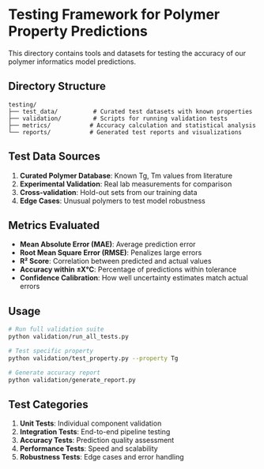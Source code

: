 # Testing Framework for Polymer Property Predictions

This directory contains tools and datasets for testing the accuracy of our polymer informatics model predictions.

## Directory Structure

```
testing/
├── test_data/          # Curated test datasets with known properties
├── validation/         # Scripts for running validation tests
├── metrics/           # Accuracy calculation and statistical analysis
└── reports/           # Generated test reports and visualizations
```

## Test Data Sources

1. **Curated Polymer Database**: Known Tg, Tm values from literature
2. **Experimental Validation**: Real lab measurements for comparison
3. **Cross-validation**: Hold-out sets from our training data
4. **Edge Cases**: Unusual polymers to test model robustness

## Metrics Evaluated

- **Mean Absolute Error (MAE)**: Average prediction error
- **Root Mean Square Error (RMSE)**: Penalizes large errors
- **R² Score**: Correlation between predicted and actual values
- **Accuracy within ±X°C**: Percentage of predictions within tolerance
- **Confidence Calibration**: How well uncertainty estimates match actual errors

## Usage

```bash
# Run full validation suite
python validation/run_all_tests.py

# Test specific property
python validation/test_property.py --property Tg

# Generate accuracy report
python validation/generate_report.py
```

## Test Categories

1. **Unit Tests**: Individual component validation
2. **Integration Tests**: End-to-end pipeline testing  
3. **Accuracy Tests**: Prediction quality assessment
4. **Performance Tests**: Speed and scalability
5. **Robustness Tests**: Edge cases and error handling
